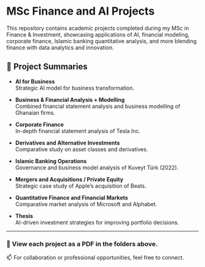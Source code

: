 # MSc Finance and AI Projects

This repository contains academic projects completed during my MSc in Finance & Investment, showcasing applications of AI, financial modeling, corporate finance, Islamic banking quantitative analysis, and more blending finance with data analytics and innovation.

## 📂 Project Summaries

- **AI for Business**  
  Strategic AI model for business transformation.

- **Business & Financial Analysis + Modelling**  
  Combined financial statement analysis and business modelling of Ghanaian firms.

- **Corporate Finance**  
  In-depth financial statement analysis of Tesla Inc.

- **Derivatives and Alternative Investments**  
  Comparative study on asset classes and derivatives.

- **Islamic Banking Operations**  
  Governance and business model analysis of Kuveyt Türk (2022).

- **Mergers and Acquisitions / Private Equity**  
  Strategic case study of Apple’s acquisition of Beats.

- **Quantitative Finance and Financial Markets**  
  Comparative market analysis of Microsoft and Alphabet.

- **Thesis**  
  AI-driven investment strategies for improving portfolio decisions.

---

### 🔗 View each project as a PDF in the folders above.  
📫 For collaboration or professional opportunities, feel free to connect.
